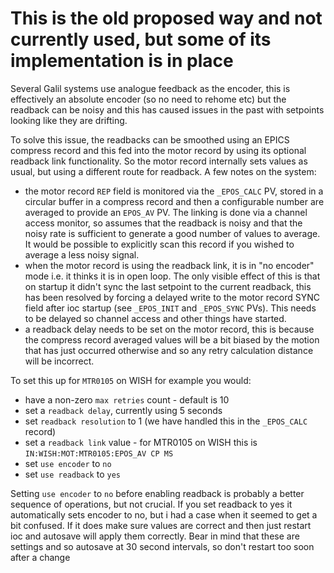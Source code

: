 # This is the old proposed way and not currently used, but some of its implementation is in place


Several Galil systems use analogue feedback as the encoder, this is effectively an absolute encoder (so no need to rehome etc) but the readback can be noisy and this has caused issues in the past with setpoints looking like they are drifting.

To solve this issue, the readbacks can be smoothed using an EPICS compress record and this fed into the motor record by using its optional readback link functionality. So the motor record internally sets values as usual, but using a different route for readback. A few notes on the system:
* the motor record `REP` field is monitored via the `_EPOS_CALC` PV, stored in a circular buffer in a compress record and then a configurable number are averaged to provide an `EPOS_AV` PV. The linking is done via a channel access monitor, so assumes that the readback is noisy and that the noisy rate is sufficient to generate a good number of values to average. It would be possible to explicitly scan this record if you wished to average a less noisy signal.    
* when the motor record is using the readback link, it is in "no encoder" mode i.e. it thinks it is in open loop. The only visible effect of this is that on startup it didn't sync the last setpoint to the current readback, this has been resolved by forcing a delayed write to the motor record SYNC field after ioc startup (see `_EPOS_INIT` and `_EPOS_SYNC` PVs). This needs to be delayed so channel access and other things have started.
* a readback delay needs to be set on the motor record, this is because the compress record averaged values will be a bit biased by the motion that has just occurred otherwise and so any retry calculation distance will be incorrect.

To set this up for `MTR0105` on WISH for example you would:

* have a non-zero `max retries` count - default is 10
* set a `readback delay`, currently using 5 seconds
* set `readback resolution` to 1 (we have handled this in the `_EPOS_CALC` record)
* set a `readback link` value - for MTR0105 on WISH this is `IN:WISH:MOT:MTR0105:EPOS_AV CP MS`
* set `use encoder` to `no`
* set `use readback` to `yes`

Setting `use encoder` to `no` before enabling readback is probably a better sequence of operations, but not crucial. If you set readback to yes it automatically sets encoder to no, but i had a case when it seemed to get a bit confused. If it does make sure values are correct and then just restart ioc and autosave will apply them correctly. Bear in mind that these are settings and so autosave at 30 second intervals, so don't restart too soon after a change  
